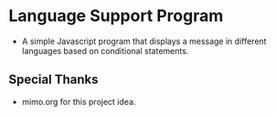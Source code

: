 # Language Support Program

* A simple Javascript program that displays a message in different languages based on conditional statements.

## Special Thanks

* mimo.org for this project idea.